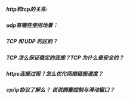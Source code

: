 ##### http和tcp的关系:


##### udp有哪些使用场景：


##### TCP 和 UDP 的区别？



#####  TCP 怎么保证稳定的连接？TCP 为什么是安全的？


##### https连接过程？怎么优化网络链接速度？


##### cp/ip协议了解么？ 说说拥塞控制与滑动窗口？